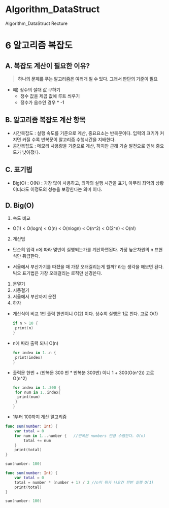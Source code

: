 # Algorithm_DataStruct
Algorithm_DataStruct Recture

6 알고리즘 복잡도
===========

## A. 복잡도 계산이 필요한 이유?
>**하나의 문제를 푸는 알고리즘은 여러개 일 수 있다. 그래서 판단의 기준이 필요**

* 예) 정수의 절대 값 구하기
  * 정수 값을 제곱 값에 루트 씌우기
  * 정수가 음수인 경우 * -1

## B. 알고리즘 복잡도 계산 항목
  * 시간복잡도 : 실행 속도를 기준으로 계산, 중요요소는 반복문이다. 입력의 크기가 커지면 커질 수록 반복문이 알고리즘 수행시간을 지배한다.
  * 공간복잡도 : 메모리 사용량을 기준으로 계산, 하지만 근래 기술 발전으로 인해 중요도가 낮아졌다.

## C. 표기법
  * Big(O) : O(N) : 가장 많이 사용하고, 최악의 실행 시간을 표기, 아무리 최악의 상황이더라도 이정도의 성능을 보장한다는 의미 이다.

## D. Big(O)

1. 속도 비교
 * O(1) < O(logn) < O(n) < O(nlogn) < O(n^2) < O(2^n) < O(n!)
 
2. 계산법
 * 단순히 입력 n에 따라 몇번이 실행되는가를 계산하면된다. 가장 높은차원의 n 표현식만 취급한다.
 
 * 서울에서 부산가기를 따졌을 때 가장 오래걸리는게 뭘까? 라는 생각을 해보면 된다. 빅오 표기법은 가장 오래걸리는 로직만 신경쓴다.
  1. 문열기
  2. 시동걸기
  3. 서울에서 부산까지 운전
  4. 하자

 * 계산식이 비교 1번 출력 한번이니 O(2) 이다. 상수회 실행은 1로 친다. 고로 O(1)
   ```swift
   if n > 10 {
    print(n)
   } 
   
   ```

 * n에 따라 출력 되니 O(n)
 
   ```swift
   for index in 1..n {
    print(index)
   }
   
   ```
   
 * 출력문 한번 + (반복문 300 번 * 반복분 300번) 이니 1 + 300(O(n^2)) 고로 O(n^2)
 
   ```swift
   for index in 1..300 {
    for num in 1..index{
     print(num)
    }
   }
   ```
 
 * 1부터 100까지 계산 알고리즘
 
  ```swift
  func sum(number: Int) {
      var total = 0
      for num in 1...number {	//반복문 numbers 만큼 수행한다. O(n)
          total += num
      }
      print(total)
  }

  sum(number: 100)
  ```

  ```swift
  func sum(number: Int) {
      var total = 0
      total = number * (number + 1) / 2	//n이 뭐가 나오건 한번 실행 O(1)
      print(total)
  }

  sum(number: 100)
  ```
